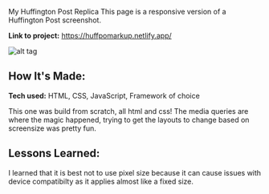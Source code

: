 My Huffington Post Replica
This page is a responsive version of a Huffington Post screenshot.

**Link to project:** https://huffpomarkup.netlify.app/

![alt tag](https://i.imgur.com/eu3Kv8I.png)

## How It's Made:

**Tech used:** HTML, CSS, JavaScript, Framework of choice

This one was build from scratch, all html and css! The media queries are where the magic happened, trying to get the layouts to change based on screensize was pretty fun.


## Lessons Learned:

I learned that it is best not to use pixel size because it can cause issues with device compatibilty as it applies almost  like a fixed size.

